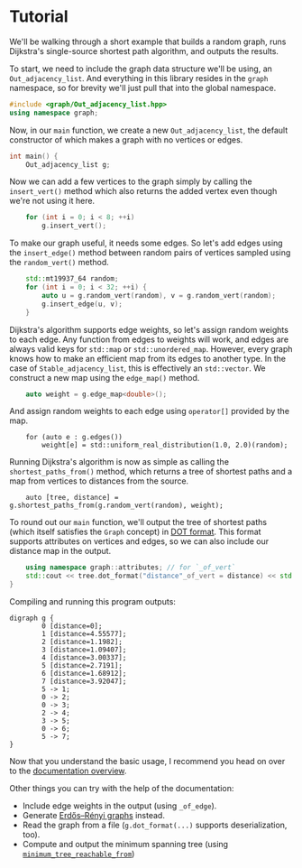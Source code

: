 
# Tutorial

We'll be walking through a short example that builds a random graph, runs Dijkstra's single-source shortest path algorithm, and outputs the results.

To start, we need to include the graph data structure we'll be using, an `Out_adjacency_list`.  And everything in this library resides in the `graph` namespace, so for brevity we'll just pull that into the global namespace.

```cpp
#include <graph/Out_adjacency_list.hpp>
using namespace graph;
```

Now, in our `main` function, we create a new `Out_adjacency_list`, the default constructor of which makes a graph with no vertices or edges.

```cpp
int main() {
	Out_adjacency_list g;
```

Now we can add a few vertices to the graph simply by calling the `insert_vert()` method which also returns the added vertex even though we're not using it here.

```cpp
	for (int i = 0; i < 8; ++i)
		g.insert_vert();
```

To make our graph useful, it needs some edges.  So let's add edges using the `insert_edge()` method between random pairs of vertices sampled using the `random_vert()` method.

```cpp
	std::mt19937_64 random;
	for (int i = 0; i < 32; ++i) {
		auto u = g.random_vert(random), v = g.random_vert(random);
		g.insert_edge(u, v);
	}
```

Dijkstra's algorithm supports edge weights, so let's assign random weights to each edge.  Any function from edges to weights will work, and edges are always valid keys for `std::map` or `std::unordered_map`.  However, every graph knows how to make an efficient map from its edges to another type.  In the case of `Stable_adjacency_list`, this is effectively an `std::vector`.  We construct a new map using the `edge_map()` method.

```cpp
	auto weight = g.edge_map<double>();
```

And assign random weights to each edge using `operator[]` provided by the map.

```
	for (auto e : g.edges())
		weight[e] = std::uniform_real_distribution(1.0, 2.0)(random);
```
Running Dijkstra's algorithm is now as simple as calling the `shortest_paths_from()` method, which returns a tree of shortest paths and a map from vertices to distances from the source.

```
	auto [tree, distance] = g.shortest_paths_from(g.random_vert(random), weight);
```

To round out our `main` function, we'll output the tree of shortest paths (which itself satisfies the `Graph` concept) in [DOT format](https://en.wikipedia.org/wiki/DOT_(graph_description_language)).  This format supports attributes on vertices and edges, so we can also include our distance map in the output.

```cpp
	using namespace graph::attributes; // for `_of_vert`
	std::cout << tree.dot_format("distance"_of_vert = distance) << std::endl;
}
```

Compiling and running this program outputs:
```graphviz
digraph g {
        0 [distance=0];
        1 [distance=4.55577];
        2 [distance=1.1982];
        3 [distance=1.09407];
        4 [distance=3.00337];
        5 [distance=2.7191];
        6 [distance=1.68912];
        7 [distance=3.92047];
        5 -> 1;
        0 -> 2;
        0 -> 3;
        2 -> 4;
        3 -> 5;
        0 -> 6;
        5 -> 7;
}
```

Now that you understand the basic usage, I recommend you head on over to the [documentation overview](Overview.md).

Other things you can try with the help of the documentation:
* Include edge weights in the output (using `_of_edge`).
* Generate [Erdős–Rényi graphs](https://en.wikipedia.org/wiki/Erd%C5%91s%E2%80%93R%C3%A9nyi_model) instead.
* Read the graph from a file (`g.dot_format(...)` supports deserialization, too).
* Compute and output the minimum spanning tree (using [`minimum_tree_reachable_from`](Out_edge_graph.md))
